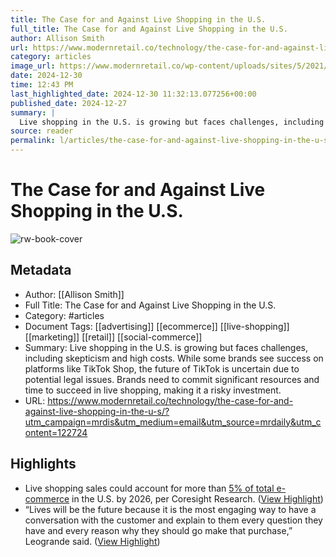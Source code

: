 ```yaml
---
title: The Case for and Against Live Shopping in the U.S.
full_title: The Case for and Against Live Shopping in the U.S.
author: Allison Smith
url: https://www.modernretail.co/technology/the-case-for-and-against-live-shopping-in-the-u-s/?utm_campaign=mrdis&utm_medium=email&utm_source=mrdaily&utm_content=122724
category: articles
image_url: https://www.modernretail.co/wp-content/uploads/sites/5/2021/12/watch-live.gif
date: 2024-12-30
time: 12:43 PM
last_highlighted_date: 2024-12-30 11:32:13.077256+00:00
published_date: 2024-12-27
summary: |
  Live shopping in the U.S. is growing but faces challenges, including skepticism and high costs. While some brands see success on platforms like TikTok Shop, the future of TikTok is uncertain due to potential legal issues. Brands need to commit significant resources and time to succeed in live shopping, making it a risky investment.
source: reader
permalink: l/articles/the-case-for-and-against-live-shopping-in-the-u-s
---
```

# The Case for and Against Live Shopping in the U.S.

![rw-book-cover](https://www.modernretail.co/wp-content/uploads/sites/5/2021/12/watch-live.gif)

## Metadata
- Author: [[Allison Smith]]
- Full Title: The Case for and Against Live Shopping in the U.S.
- Category: #articles
- Document Tags: [[advertising]] [[ecommerce]] [[live-shopping]] [[marketing]] [[retail]] [[social-commerce]] 
- Summary: Live shopping in the U.S. is growing but faces challenges, including skepticism and high costs. While some brands see success on platforms like TikTok Shop, the future of TikTok is uncertain due to potential legal issues. Brands need to commit significant resources and time to succeed in live shopping, making it a risky investment.
- URL: https://www.modernretail.co/technology/the-case-for-and-against-live-shopping-in-the-u-s/?utm_campaign=mrdis&utm_medium=email&utm_source=mrdaily&utm_content=122724

## Highlights
- Live shopping sales could account for more than [5% of total e-commerce](https://www.emarketer.com/content/what-brands-need-know-about-livestream-ecommerce) in the U.S. by 2026, per Coresight Research. ([View Highlight](https://read.readwise.io/read/01jgbn81r10q0tn2mm05vbvexa))
- “Lives will be the future because it is the most engaging way to have a conversation with the customer and explain to them every question they have and every reason why they should go make that purchase,” Leogrande said. ([View Highlight](https://read.readwise.io/read/01jgbnd0dar3xkztms1q2ych82))


